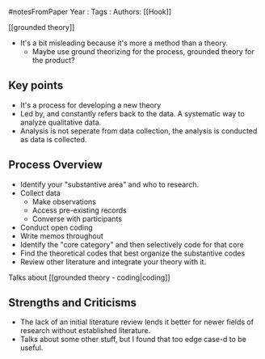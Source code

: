 #notesFromPaper
Year   :
Tags   :
Authors: [[Hook]]

[[grounded theory]]

 - It's a bit misleading because it's more a method than a theory.
   * Maybe use ground theorizing for the process, grounded theory for the product?

Key points
----------

 - It's a process for developing a new theory
 - Led by, and constantly refers back to the data. A systematic way to analyze qualitative data.
 - Analysis is not seperate from data collection, the analysis is conducted as data is collected.

Process Overview
----------------

 - Identify your "substantive area" and who to research.
 - Collect data
   * Make observations
   * Access pre-existing records 
   * Converse with participants
 - Conduct open coding
 - Write memos throughout
 - Identify the "core category" and then selectively code for that core
 - Find the theoretical codes that best organize the substantive codes
 - Review other literature and integrate your theory with it.

Talks about [[grounded theory - coding|coding]]

Strengths and Criticisms
------------------------

 - The lack of an initial literature review lends it better for newer fields of research without established literature.
 - Talks about some other stuff, but I found that too edge case-d to be useful.

